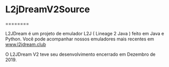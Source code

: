# L2jDreamV2Source

========

L2JDream é um projeto de emulador L2J ( Lineage 2 Java ) feito em Java e Python. 
Você pode acompanhar nossos emuladores mais recentes em www.l2jdream.club

O L2JDream V2 teve seu desenvolvimento encerrado em Dezembro de 2019.
